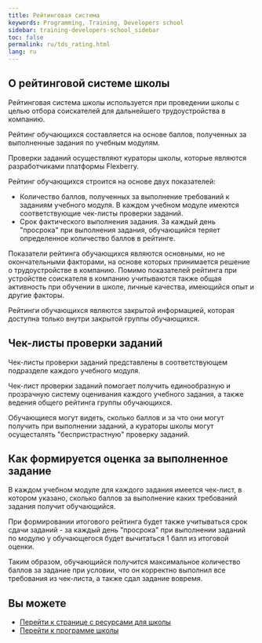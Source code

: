 ```yaml
---
title: Рейтинговая система
keywords: Programming, Training, Developers school
sidebar: training-developers-school_sidebar
toc: false
permalink: ru/tds_rating.html
lang: ru
---
```


## О рейтинговой системе школы

Рейтинговая система школы используется при проведении школы с целью отбора соискателей для дальнейшего трудоустройства в компанию.

Рейтинг обучающихся составляется на основе баллов, полученных за выполненные задания по учебным модулям.

Проверки заданий осуществляют кураторы школы, которые являются разработчиками платформы Flexberry.

Рейтинг обучающихся строится на основе двух показателей:

* Количество баллов, полученных за выполнение требований к заданиям учебного модуля. В каждом учебном модуле имеются соответствующие чек-листы проверки заданий.
* Срок фактического выполнения задания. За каждый день "просрока" при выполнения задания, обучающийся теряет определенное количество баллов в рейтинге.

Показатели рейтинга обучающихся являются основными, но не окончательными факторами, на основе которых принимается решение о трудоустройстве в компанию. Помимо показателей рейтинга при устройстве соискателя в компанию учитываются также общая активность при обучении в школе, личные качества, имеющийся опыт и другие факторы.

Рейтинги обучающихся являются закрытой информацией, которая доступна только внутри закрытой группы обучающихся.

## Чек-листы проверки заданий

Чек-листы проверки заданий представлены в соответствующем подразделе каждого учебного модуля.

Чек-лист проверки заданий помогает получить единообразную и прозрачную систему оценивания каждого учебного задания, а также ведения общего рейтинга группы обучающихся.

Обучающиеся могут видеть, сколько баллов и за что они могут получить при выполнении заданий, а кураторы школы могут осущесталять "беспристрастную" проверку заданий.

## Как формируется оценка за выполненное задание

В каждом учебном модуле для каждого задания имеется чек-лист, в котором указано, сколько баллов за выполнение каких требований задания получит обучающийся.

При формировании итогового рейтинга будет также учитываться срок сдачи заданий - за каждый день "просрока" при выполнении заданий по модулю у обучающегося будет вычитаться 1 балл из итоговой оценки.

Таким образом, обучающийся получится максимальное количество баллов за задание при условии, что он корректно выполнил все требования из чек-листа, а также сдал задание вовремя.

## Вы можете

* [Перейти к странице с ресурсами для школы](tds_resources.html) <i class="fa fa-arrow-right" aria-hidden="true"></i>
* <i class="fa fa-arrow-left" aria-hidden="true"></i> [Перейти к программе школы](tds_curriculum.html)
